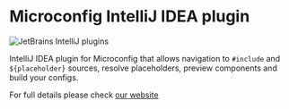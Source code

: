# Microconfig IntelliJ IDEA plugin

![JetBrains IntelliJ plugins](https://img.shields.io/jetbrains/plugin/d/12064-microconfig-io?style=for-the-badge)


IntelliJ IDEA plugin for Microconfig that allows navigation to `#include` and `${placeholder}` sources, 
resolve placeholders, preview components and build your configs.

For full details please check [our website](https://microconfig.io/plugin.html)